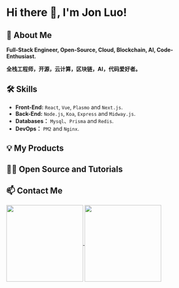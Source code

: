 # Hi there 👋, I'm Jon Luo!

## 🚀 About Me
**Full-Stack Engineer, Open-Source, Cloud, Blockchain, AI, Code-Enthusiast.**

**全栈工程师，开源，云计算，区块链，AI，代码爱好者。**

## 🛠 Skills
- **Front-End:** `React`, `Vue`, `Plasmo` and `Next.js`.
- **Back-End:** `Node.js`, `Koa`, `Express` and `Midway.js`.
- **Databases：** `Mysql`、`Prisma` and `Redis`.
- **DevOps：** `PM2` and `Nginx`.

## 💡 My Products

## 🧑‍💻 Open Source and Tutorials

## 📫 Contact Me

<a href="https://github.com/weijunext/weijunext" style="max-width:50%;" >
  <img height="200" align="center" src="https://github-readme-stats.vercel.app/api?username=jonluo94&count_private=true&theme=radical" />
</a>

<a href="https://github.com/weijunext/weijunext" style="max-width:50%;" >
  <img height="200" align="center" src="https://github-readme-stats-one-mu-82.vercel.app/api/top-langs/?username=jonluo94&layout=compact&langs_count=8">
</a>

